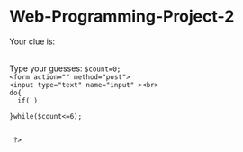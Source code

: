 # Web-Programming-Project-2
<html>
  <head>
    <title>PHP Test</title>
  </head>
  <body>
  <p>Your clue is:</p><br>
  Type your guesses: 
    <?php
   
    $count=0;
    <form action="" method="post">
    <input type="text" name="input" ><br> 
    do{ 
      if( )

    }while($count<=6);


     ?> 
  </body>
</html>
